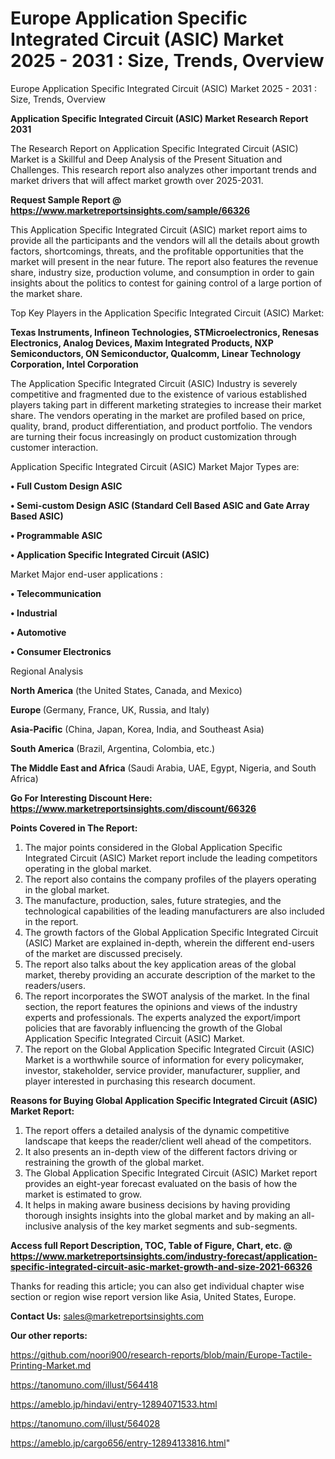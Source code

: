 # Europe Application Specific Integrated Circuit (ASIC) Market 2025 - 2031 : Size, Trends, Overview
Europe Application Specific Integrated Circuit (ASIC) Market 2025 - 2031 : Size, Trends, Overview

<strong>Application Specific Integrated Circuit (ASIC) Market Research Report 2031</strong>

The Research Report on Application Specific Integrated Circuit (ASIC) Market is a Skillful and Deep Analysis of the Present Situation and Challenges. This research report also analyzes other important trends and market drivers that will affect market growth over 2025-2031.

<strong>Request Sample Report @ <a href=https://www.marketreportsinsights.com/sample/66326>https://www.marketreportsinsights.com/sample/66326</a></strong>

This Application Specific Integrated Circuit (ASIC) market report aims to provide all the participants and the vendors will all the details about growth factors, shortcomings, threats, and the profitable opportunities that the market will present in the near future. The report also features the revenue share, industry size, production volume, and consumption in order to gain insights about the politics to contest for gaining control of a large portion of the market share.

Top Key Players in the Application Specific Integrated Circuit (ASIC) Market:

<strong>Texas Instruments, Infineon Technologies, STMicroelectronics, Renesas Electronics, Analog Devices, Maxim Integrated Products, NXP Semiconductors, ON Semiconductor, Qualcomm, Linear Technology Corporation, Intel Corporation</strong>

The Application Specific Integrated Circuit (ASIC) Industry is severely competitive and fragmented due to the existence of various established players taking part in different marketing strategies to increase their market share. The vendors operating in the market are profiled based on price, quality, brand, product differentiation, and product portfolio. The vendors are turning their focus increasingly on product customization through customer interaction.

Application Specific Integrated Circuit (ASIC) Market Major Types are:

<strong>• Full Custom Design ASIC

• Semi-custom Design ASIC (Standard Cell Based ASIC and Gate Array Based ASIC)

• Programmable ASIC

• Application Specific Integrated Circuit (ASIC)</strong>

Market Major end-user applications :

<strong>• Telecommunication

• Industrial

• Automotive

• Consumer Electronics</strong>

Regional Analysis

</u><strong><b>North America</b></strong> (the United States, Canada, and Mexico)

<strong><b>Europe </b></strong>(Germany, France, UK, Russia, and Italy)

<strong><b>Asia-Pacific</b></strong> (China, Japan, Korea, India, and Southeast Asia)

<strong><b>South America</b></strong> (Brazil, Argentina, Colombia, etc.)

<strong><b>The Middle East and Africa</b></strong> (Saudi Arabia, UAE, Egypt, Nigeria, and South Africa)

<strong>Go For Interesting Discount Here: <a href=https://www.marketreportsinsights.com/discount/66326>https://www.marketreportsinsights.com/discount/66326</a></strong>

<strong>Points Covered in The Report:</strong>
<ol>
  <li>The major points considered in the Global Application Specific Integrated Circuit (ASIC) Market report include the leading competitors operating in the global market.</li>
  <li>The report also contains the company profiles of the players operating in the global market.</li>
  <li>The manufacture, production, sales, future strategies, and the technological capabilities of the leading manufacturers are also included in the report.</li>
  <li>The growth factors of the Global Application Specific Integrated Circuit (ASIC) Market are explained in-depth, wherein the different end-users of the market are discussed precisely.</li>
  <li>The report also talks about the key application areas of the global market, thereby providing an accurate description of the market to the readers/users.</li>
  <li>The report incorporates the SWOT analysis of the market. In the final section, the report features the opinions and views of the industry experts and professionals. The experts analyzed the export/import policies that are favorably influencing the growth of the Global Application Specific Integrated Circuit (ASIC) Market.</li>
  <li>The report on the Global Application Specific Integrated Circuit (ASIC) Market is a worthwhile source of information for every policymaker, investor, stakeholder, service provider, manufacturer, supplier, and player interested in purchasing this research document.</li>
</ol>
<strong>Reasons for Buying Global Application Specific Integrated Circuit (ASIC) Market Report:</strong>

<ol>
  <li>The report offers a detailed analysis of the dynamic competitive landscape that keeps the reader/client well ahead of the competitors.</li>
  <li>It also presents an in-depth view of the different factors driving or restraining the growth of the global market.</li>
  <li>The Global Application Specific Integrated Circuit (ASIC) Market report provides an eight-year forecast evaluated on the basis of how the market is estimated to grow.</li>
  <li>It helps in making aware business decisions by having providing thorough insights insights into the global market and by making an all-inclusive analysis of the key market segments and sub-segments.</li>
</ol>
<strong>Access full Report Description, TOC, Table of Figure, Chart, etc. @ <a href=https://www.marketreportsinsights.com/industry-forecast/application-specific-integrated-circuit-asic-market-growth-and-size-2021-66326>https://www.marketreportsinsights.com/industry-forecast/application-specific-integrated-circuit-asic-market-growth-and-size-2021-66326</a></strong>


Thanks for reading this article; you can also get individual chapter wise section or region wise report version like Asia, United States, Europe.

<strong>Contact Us:</strong>
sales@marketreportsinsights.com

<strong>Our other reports:</strong>

<a href=https://github.com/noori900/research-reports/blob/main/Europe-Tactile-Printing-Market.md>https://github.com/noori900/research-reports/blob/main/Europe-Tactile-Printing-Market.md</a>

<a href=https://tanomuno.com/illust/564418>https://tanomuno.com/illust/564418</a>

<a href=https://ameblo.jp/hindavi/entry-12894071533.html>https://ameblo.jp/hindavi/entry-12894071533.html</a>

<a href=https://tanomuno.com/illust/564028>https://tanomuno.com/illust/564028</a>

<a href=https://ameblo.jp/cargo656/entry-12894133816.html>https://ameblo.jp/cargo656/entry-12894133816.html</a>"
